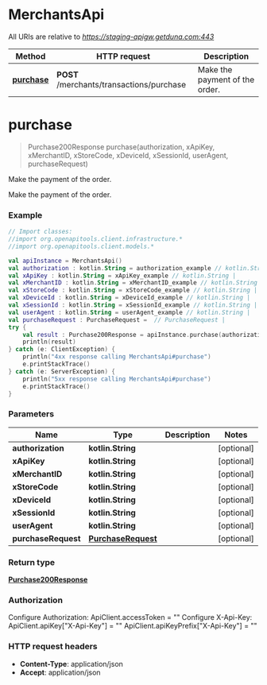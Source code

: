 # MerchantsApi

All URIs are relative to *https://staging-apigw.getduna.com:443*

Method | HTTP request | Description
------------- | ------------- | -------------
[**purchase**](MerchantsApi.md#purchase) | **POST** /merchants/transactions/purchase | Make the payment of the order.


<a id="purchase"></a>
# **purchase**
> Purchase200Response purchase(authorization, xApiKey, xMerchantID, xStoreCode, xDeviceId, xSessionId, userAgent, purchaseRequest)

Make the payment of the order.

Make the payment of the order.

### Example
```kotlin
// Import classes:
//import org.openapitools.client.infrastructure.*
//import org.openapitools.client.models.*

val apiInstance = MerchantsApi()
val authorization : kotlin.String = authorization_example // kotlin.String | 
val xApiKey : kotlin.String = xApiKey_example // kotlin.String | 
val xMerchantID : kotlin.String = xMerchantID_example // kotlin.String | 
val xStoreCode : kotlin.String = xStoreCode_example // kotlin.String | 
val xDeviceId : kotlin.String = xDeviceId_example // kotlin.String | 
val xSessionId : kotlin.String = xSessionId_example // kotlin.String | 
val userAgent : kotlin.String = userAgent_example // kotlin.String | 
val purchaseRequest : PurchaseRequest =  // PurchaseRequest | 
try {
    val result : Purchase200Response = apiInstance.purchase(authorization, xApiKey, xMerchantID, xStoreCode, xDeviceId, xSessionId, userAgent, purchaseRequest)
    println(result)
} catch (e: ClientException) {
    println("4xx response calling MerchantsApi#purchase")
    e.printStackTrace()
} catch (e: ServerException) {
    println("5xx response calling MerchantsApi#purchase")
    e.printStackTrace()
}
```

### Parameters

Name | Type | Description  | Notes
------------- | ------------- | ------------- | -------------
 **authorization** | **kotlin.String**|  | [optional]
 **xApiKey** | **kotlin.String**|  | [optional]
 **xMerchantID** | **kotlin.String**|  | [optional]
 **xStoreCode** | **kotlin.String**|  | [optional]
 **xDeviceId** | **kotlin.String**|  | [optional]
 **xSessionId** | **kotlin.String**|  | [optional]
 **userAgent** | **kotlin.String**|  | [optional]
 **purchaseRequest** | [**PurchaseRequest**](PurchaseRequest.md)|  | [optional]

### Return type

[**Purchase200Response**](Purchase200Response.md)

### Authorization


Configure Authorization:
    ApiClient.accessToken = ""
Configure X-Api-Key:
    ApiClient.apiKey["X-Api-Key"] = ""
    ApiClient.apiKeyPrefix["X-Api-Key"] = ""

### HTTP request headers

 - **Content-Type**: application/json
 - **Accept**: application/json


